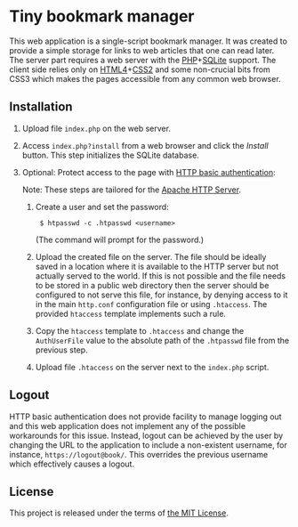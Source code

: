 # Tiny bookmark manager

This web application is a single-script bookmark manager. It was created to
provide a simple storage for links to web articles that one can read later. The
server part requires a web server with the [PHP][PHP]+[SQLite][SQLite] support.
The client side relies only on [HTML4][HTML4]+[CSS2][CSS2] and some non-crucial
bits from CSS3 which makes the pages accessible from any common web browser.

## Installation

1. Upload file `index.php` on the web server.

2. Access `index.php?install` from a web browser and click the _Install_ button.
   This step initializes the SQLite database.

3. Optional: Protect access to the page with [HTTP basic
   authentication][HTTPBasicAuth]:

   Note: These steps are tailored for the [Apache HTTP Server][ApacheHTTPD].

    1. Create a user and set the password:

            $ htpasswd -c .htpasswd <username>

       (The command will prompt for the password.)

    2. Upload the created file on the server. The file should be ideally saved
       in a location where it is available to the HTTP server but not actually
       served to the world. If this is not possible and the file needs to be
       stored in a public web directory then the server should be configured to
       not serve this file, for instance, by denying access to it in the main
       `http.conf` configuration file or using `.htaccess`. The provided
       `htaccess` template implements such a rule.

    3. Copy the `htaccess` template to `.htaccess` and change the `AuthUserFile`
       value to the absolute path of the `.htpasswd` file from the previous
       step.

    4. Upload file `.htaccess` on the server next to the `index.php` script.

## Logout

HTTP basic authentication does not provide facility to manage logging out and
this web application does not implement any of the possible workarounds for this
issue. Instead, logout can be achieved by the user by changing the URL to the
application to include a non-existent username, for instance,
`https://logout@book/`. This overrides the previous username which effectively
causes a logout.

## License

This project is released under the terms of [the MIT License](COPYING).

[PHP]: http://php.net/
[SQLite]: https://www.sqlite.org/
[HTML4]: https://www.w3.org/TR/html4/
[CSS2]: https://www.w3.org/TR/CSS2/
[HTTPBasicAuth]: https://en.wikipedia.org/wiki/Basic_access_authentication
[ApacheHTTPD]: https://httpd.apache.org/
